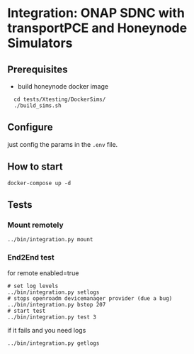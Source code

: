 # Integration: ONAP SDNC with transportPCE and Honeynode Simulators

## Prerequisites

 * build honeynode docker image

```
  cd tests/Xtesting/DockerSims/
  ./build_sims.sh
```   

## Configure

just config the params in the ```.env``` file.

## How to start

```
docker-compose up -d
```

## Tests

### Mount remotely

```
../bin/integration.py mount
```

### End2End test

for remote enabled=true
```
# set log levels
../bin/integration.py setlogs
# stops openroadm devicemanager provider (due a bug)
../bin/integration.py bstop 207
# start test
../bin/integration.py test 3
```

if it fails and you need logs
```
../bin/integration.py getlogs
```

